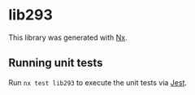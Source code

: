 # lib293

This library was generated with [Nx](https://nx.dev).

## Running unit tests

Run `nx test lib293` to execute the unit tests via [Jest](https://jestjs.io).
